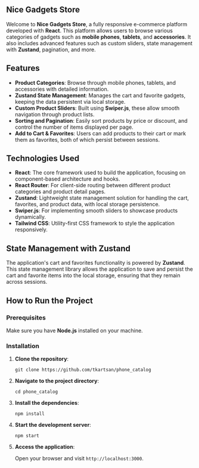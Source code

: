 ## Nice Gadgets Store

Welcome to **Nice Gadgets Store**, a fully responsive e-commerce platform developed with **React**. This platform allows users to browse various categories of gadgets such as **mobile phones**, **tablets**, and **accessories**. It also includes advanced features such as custom sliders, state management with **Zustand**, pagination, and more.

## Features

- **Product Categories**: Browse through mobile phones, tablets, and accessories with detailed information.
- **Zustand State Management**: Manages the cart and favorite gadgets, keeping the data persistent via local storage.
- **Custom Product Sliders**: Built using **Swiper.js**, these allow smooth navigation through product lists.
- **Sorting and Pagination**: Easily sort products by price or discount, and control the number of items displayed per page.
- **Add to Cart & Favorites**: Users can add products to their cart or mark them as favorites, both of which persist between sessions.

## Technologies Used

- **React**: The core framework used to build the application, focusing on component-based architecture and hooks.
- **React Router**: For client-side routing between different product categories and product detail pages.
- **Zustand**: Lightweight state management solution for handling the cart, favorites, and product data, with local storage persistence.
- **Swiper.js**: For implementing smooth sliders to showcase products dynamically.
- **Tailwind CSS**: Utility-first CSS framework to style the application responsively.

## State Management with Zustand

The application's cart and favorites functionality is powered by **Zustand**. This state management library allows the application to save and persist the cart and favorite items into the local storage, ensuring that they remain across sessions.

## How to Run the Project

### Prerequisites

Make sure you have **Node.js** installed on your machine.

### Installation

1.  **Clone the repository**:

    `git clone https://github.com/tkartsan/phone_catalog`

2.  **Navigate to the project directory**:

    `cd phone_catalog`

3.  **Install the dependencies**:

    `npm install`

4.  **Start the development server**:

    `npm start`

5.  **Access the application**:

    Open your browser and visit `http://localhost:3000`.
